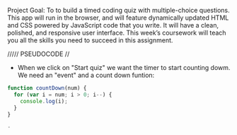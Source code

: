

Project Goal: 
    To to build a timed coding quiz with multiple-choice questions. This app will run in the browser, and will feature dynamically updated HTML and CSS powered by JavaScript code that you write. It will have a clean, polished, and responsive user interface. This week’s coursework will teach you all the skills you need to succeed in this assignment.

///// PSEUDOCODE //

- When we click on "Start quiz" we want the timer to start counting dowm. We need an "event" and a count down funtion:
```js
function countDown(num) {
  for (var i = num; i > 0; i--) {
    console.log(i);
  }
}

- 

